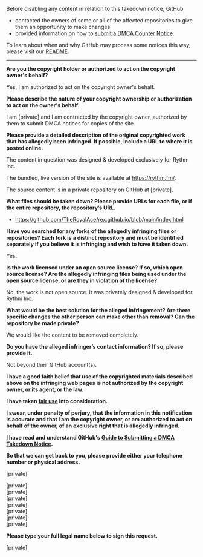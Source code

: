 Before disabling any content in relation to this takedown notice, GitHub
- contacted the owners of some or all of the affected repositories to give them an opportunity to make changes
- provided information on how to [submit a DMCA Counter Notice](https://docs.github.com/en/articles/guide-to-submitting-a-dmca-counter-notice).

To learn about when and why GitHub may process some notices this way, please visit our [README](https://github.com/github/dmca/blob/master/README.md).

---

**Are you the copyright holder or authorized to act on the copyright owner's behalf?**

Yes, I am authorized to act on the copyright owner's behalf.

**Please describe the nature of your copyright ownership or authorization to act on the owner's behalf.**

I am [private] and I am contracted by the copyright owner, authorized by them to submit DMCA notices for copies of the site.

**Please provide a detailed description of the original copyrighted work that has allegedly been infringed. If possible, include a URL to where it is posted online.**

The content in question was designed & developed exclusively for Rythm Inc.

The bundled, live version of the site is available at https://rythm.fm/.

The source content is in a private repository on GitHub at [private].

**What files should be taken down? Please provide URLs for each file, or if the entire repository, the repository’s URL.**

- https://github.com/TheRoyalAce/rex.github.io/blob/main/index.html

**Have you searched for any forks of the allegedly infringing files or repositories? Each fork is a distinct repository and must be identified separately if you believe it is infringing and wish to have it taken down.**

Yes.

**Is the work licensed under an open source license? If so, which open source license? Are the allegedly infringing files being used under the open source license, or are they in violation of the license?**

No, the work is not open source. It was privately designed & developed for Rythm Inc.

**What would be the best solution for the alleged infringement? Are there specific changes the other person can make other than removal? Can the repository be made private?**

We would like the content to be removed completely.

**Do you have the alleged infringer’s contact information? If so, please provide it.**

Not beyond their GitHub account(s).

**I have a good faith belief that use of the copyrighted materials described above on the infringing web pages is not authorized by the copyright owner, or its agent, or the law.**

**I have taken <a href="https://www.lumendatabase.org/topics/22">fair use</a> into consideration.**

**I swear, under penalty of perjury, that the information in this notification is accurate and that I am the copyright owner, or am authorized to act on behalf of the owner, of an exclusive right that is allegedly infringed.**

**I have read and understand GitHub's <a href="https://docs.github.com/articles/guide-to-submitting-a-dmca-takedown-notice/">Guide to Submitting a DMCA Takedown Notice</a>.**

**So that we can get back to you, please provide either your telephone number or physical address.**

[private]

[private]  
[private]  
[private]  
[private]  
[private]  
[private]  
[private]

**Please type your full legal name below to sign this request.**

[private]
